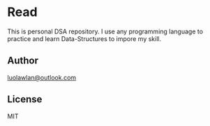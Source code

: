 # Read
This is personal DSA repository.
I use any programming language to practice and learn Data-Structures to impore my skill.

## Author
luolawlan@outlook.com

## License
MIT
